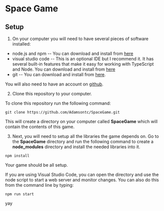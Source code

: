 # Space Game

## Setup

1. On your computer you will need to have several pieces of software installed:

* node.js and npm -- You can download and install from [here](https://www.npmjs.com/get-npm)
* visual studio code -- This is an optional IDE but I recommend it.  It has several built-in features that make it easy for working with TypeScript and Node.  You can download and install from [here](https://code.visualstudio.com/download)
* git -- You can download and install from [here](https://git-scm.com/downloads).

You will also need to have an account on [github](https://github.com).

2. Clone this repository to your computer.

To clone this repository run the following command:

`git clone https://github.com/Adamsontc/SpaceGame.git`

This will create a directory on your computer called **SpaceGame** which will contain the contents of this game.

3. Next, you will need to setup all the libraries the game depends on.  Go to the **SpaceGame** directory and run the following command to create a **node_modules** directory and install the needed libraries into it.

`npm install`

Your game should be all setup.

If you are using Visual Studio Code, you can open the directory and use the node script to start a web server and monitor changes.  You can also do this from the command line by typing:

`npm run start`

yay
